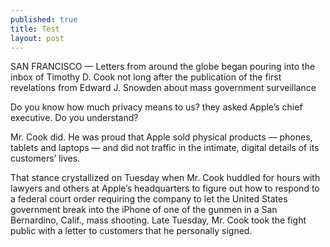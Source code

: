 ```yaml
---
published: true
title: Test
layout: post
---
```

SAN FRANCISCO — Letters from around the globe began pouring into the inbox of Timothy D. Cook not long after the publication of the first revelations from Edward J. Snowden about mass government surveillance

Do you know how much privacy means to us? they asked Apple’s chief executive. Do you understand?

Mr. Cook did. He was proud that Apple sold physical products — phones, tablets and laptops — and did not traffic in the intimate, digital details of its customers’ lives.

That stance crystallized on Tuesday when Mr. Cook huddled for hours with lawyers and others at Apple’s headquarters to figure out how to respond to a federal court order requiring the company to let the United States government break into the iPhone of one of the gunmen in a San Bernardino, Calif., mass shooting. Late Tuesday, Mr. Cook took the fight public with a letter to customers that he personally signed.
